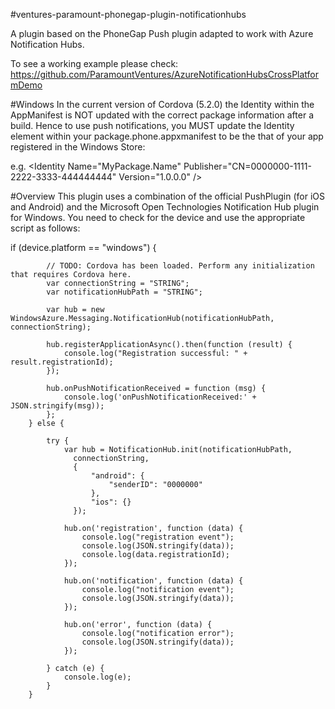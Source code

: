 #ventures-paramount-phonegap-plugin-notificationhubs

A plugin based on the PhoneGap Push plugin adapted to work with 
Azure Notification Hubs.

To see a working example please check:
https://github.com/ParamountVentures/AzureNotificationHubsCrossPlatformDemo

#Windows
In the current version of Cordova (5.2.0) the Identity within the AppManifest is NOT updated with the correct package information after a build. Hence to use push notifications, you MUST update the Identity element within your package.phone.appxmanifest to be the that of your app registered in the Windows Store:

e.g. 
&lt;Identity Name="MyPackage.Name" Publisher="CN=0000000-1111-2222-3333-444444444" Version="1.0.0.0" /> 

#Overview
This plugin uses a combination of the official PushPlugin (for iOS and Android) and the Microsoft Open Technologies Notification Hub plugin for Windows. You need to check for the device and use the appropriate script as follows:


  if (device.platform == "windows") {

            // TODO: Cordova has been loaded. Perform any initialization that requires Cordova here.
            var connectionString = "STRING";
            var notificationHubPath = "STRING";

            var hub = new WindowsAzure.Messaging.NotificationHub(notificationHubPath, connectionString);

            hub.registerApplicationAsync().then(function (result) {
                console.log("Registration successful: " + result.registrationId);
            });

            hub.onPushNotificationReceived = function (msg) {
                console.log('onPushNotificationReceived:' + JSON.stringify(msg));
            };
        } else {

            try {
                var hub = NotificationHub.init(notificationHubPath,
                  connectionString,
                  {
                      "android": {
                          "senderID": "0000000"
                      },
                      "ios": {}
                  });

                hub.on('registration', function (data) {
                    console.log("registration event");
                    console.log(JSON.stringify(data));
                    console.log(data.registrationId);
                });

                hub.on('notification', function (data) {
                    console.log("notification event");
                    console.log(JSON.stringify(data));
                });

                hub.on('error', function (data) {
                    console.log("notification error");
                    console.log(JSON.stringify(data));
                });

            } catch (e) {
                console.log(e);
            }
        }

